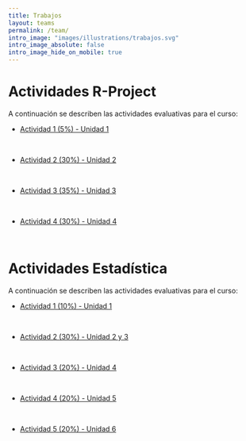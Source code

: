 ```yaml
---
title: Trabajos
layout: teams
permalink: /team/
intro_image: "images/illustrations/trabajos.svg"
intro_image_absolute: false
intro_image_hide_on_mobile: true
---
```


# Actividades R-Project

A continuación se describen las actividades evaluativas para el curso:

- [Actividad 1 (5%) - Unidad 1](https://rproject-udea.netlify.app/temas/04-vectores-r/04-vectores-r#9)
<br>

- [Actividad 2 (30%) - Unidad 2](/actividades/Actividad-02/Actividad-02.html)
<br>
  
- [Actividad 3 (35%) - Unidad 3](/actividades/Actividad-03/Actividad-03.html)
<br>

- [Actividad 4 (30%) - Unidad 4](/actividades/Actividad-04/)
<br>

# Actividades Estadística

A continuación se describen las actividades evaluativas para el curso:

- [Actividad 1 (10%) - Unidad 1](/actividades/Statistics/Actividad-01/Actividad-01.html)
<br>

- [Actividad 2 (30%) - Unidad 2 y 3](/actividades/Statistics/Actividad-02/actividad-02.html)
<br>

- [Actividad 3 (20%) - Unidad 4](/actividades/Statistics/)
<br>

- [Actividad 4 (20%) - Unidad 5](/actividades/Statistics/)
<br>

- [Actividad 5 (20%) - Unidad 6](/actividades/Statistics/)
<br>
